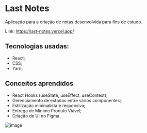 # Last Notes

Aplicação para a criação de notas desenvolvida para fins de estudo.

Link: https://last-notes.vercel.app/

## Tecnologias usadas:
* React;
* CSS;
* Yarn;

## Conceitos aprendidos
* React Hooks (useState, useEffect, useContext);
* Gerenciamento de estados entre vários componentes;
* Estilização minimalista e responsiva;
* Entrega de Mínimo Produto Viável;
* Criação de UI no Figma.

![image](https://user-images.githubusercontent.com/61247833/109732811-9d5a7d80-7b9c-11eb-8fd1-adef6a4bb845.png)
